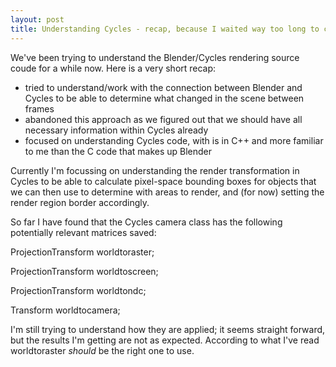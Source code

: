 ```yaml
---
layout: post
title: Understanding Cycles - recap, because I waited way too long to create this blog
---
```


We've been trying to understand the Blender/Cycles rendering source coude for a while now.
Here is a very short recap:

* tried to understand/work with the connection between Blender and Cycles to be able to determine what changed in the scene between frames
* abandoned this approach as we figured out that we should have all necessary information within Cycles already
* focused on understanding Cycles code, with is in C++ and more familiar to me than the C code that makes up Blender

Currently I'm focussing on understanding the render transformation in Cycles to be able to calculate pixel-space bounding boxes for objects that we can then use to determine with areas to render, and (for now) setting the render region border accordingly.

So far I have found that the Cycles camera class has the following potentially relevant matrices saved:

  ProjectionTransform worldtoraster;
  
  ProjectionTransform worldtoscreen;
  
  ProjectionTransform worldtondc;
  
  Transform worldtocamera;
  
 I'm still trying to understand how they are applied; it seems straight forward, but the results I'm getting are not as expected. According to what I've read worldtoraster *should* be the right one to use.
  
